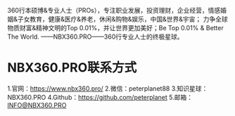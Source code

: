 360行本硕博&专业人士（PROs），专注职业发展，投资理财，企业经营，情感婚姻&子女教育，健康&医疗&养老，休闲&购物&娱乐，中国&世界&宇宙；
力争全球物质财富&精神文明的Top 0.01%，并让世界更加美好；Be Top 0.01% & Better The World. ——NBX360.PRO——360行专业人士的终极星球。

# NBX360.PRO联系方式
1.官网：https://www.nbx360.pro/
2.微信：peterplanet88
3.知识星球：NBX360.PRO
4.Github：https://github.com/peterplanet
5.邮箱：INFO@NBX360.PRO
